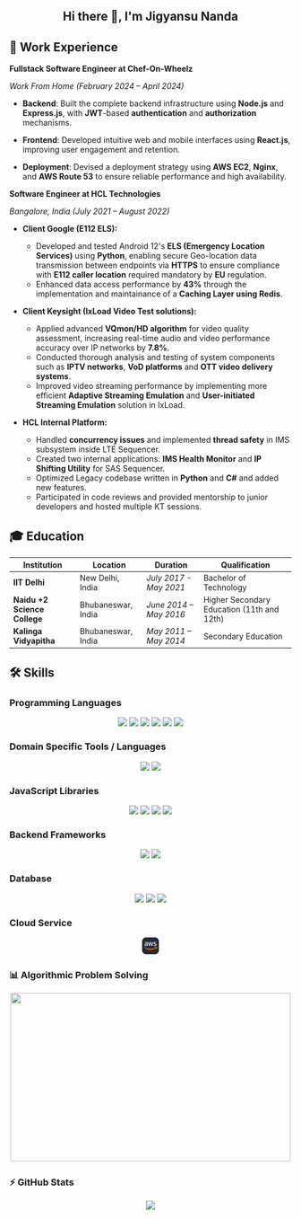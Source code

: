 <h2 align="center">Hi there 👋, I'm Jigyansu Nanda</h2>

## 🏢 Work Experience

**Fullstack Software Engineer at Chef-On-Wheelz**

_Work From Home (February 2024 – April 2024)_

-   **Backend**: Built the complete backend infrastructure using **Node.js** and **Express.js**, with **JWT**-based **authentication** and **authorization** mechanisms.

-   **Frontend**: Developed intuitive web and mobile interfaces using **React.js**, improving user engagement and retention.

-   **Deployment**: Devised a deployment strategy using **AWS EC2**, **Nginx**, and **AWS Route 53** to ensure reliable performance and high availability.

**Software Engineer at HCL Technologies**

_Bangalore, India (July 2021 – August 2022)_

-   **Client Google (E112 ELS):**

    -   Developed and tested Android 12's **ELS (Emergency Location Services)** using **Python**, enabling secure Geo-location data transmission between endpoints via **HTTPS** to ensure compliance with **E112 caller location** required mandatory by **EU** regulation.
    -   Enhanced data access performance by **43%** through the implementation and maintainance of a **Caching Layer using Redis**.

-   **Client Keysight (IxLoad Video Test solutions):**

    -   Applied advanced **VQmon/HD algorithm** for video quality assessment, increasing real-time audio and video performance accuracy over IP networks by **7.8%**.
    -   Conducted thorough analysis and testing of system components such as **IPTV networks**, **VoD platforms** and **OTT video delivery systems**.
    -   Improved video streaming performance by implementing more efficient **Adaptive Streaming Emulation** and **User-initiated Streaming Emulation** solution in IxLoad.

-   **HCL Internal Platform:**
    -   Handled **concurrency issues** and implemented **thread safety** in IMS subsystem inside LTE Sequencer.
    -   Created two internal applications: **IMS Health Monitor** and **IP Shifting Utility** for SAS Sequencer.
    -   Optimized Legacy codebase written in **Python** and **C#** and added new features.
    -   Participated in code reviews and provided mentorship to junior developers and hosted multiple KT sessions.

## 🎓 Education

| Institution                  | Location           | Duration               | Qualification                              |
| ---------------------------- | ------------------ | ---------------------- | ------------------------------------------ |
| **IIT Delhi**                | New Delhi, India   | _July 2017 - May 2021_ | Bachelor of Technology                     |
| **Naidu +2 Science College** | Bhubaneswar, India | _June 2014 – May 2016_ | Higher Secondary Education (11th and 12th) |
| **Kalinga Vidyapitha**       | Bhubaneswar, India | _May 2011 – May 2014_  | Secondary Education                        |

## 🛠️ Skills

### Programming Languages

<p align="center">
<img  height="25"  src="https://img.shields.io/badge/-JavaScript-000000?style=flat&logo=javascript&logoColor=black&labelColor=F7DF1E&color=grey"/>
<img  height="25"  src="https://img.shields.io/badge/-TypeScript-000000?style=flat&logo=typescript&logoColor=white&labelColor=007ACC&color=grey"/>
<img  height="25"  src="https://img.shields.io/badge/-C++-000000?style=flat&logo=c%2B%2B&logoColor=white&labelColor=00599C&color=grey"/>
<img  height="25"  src="https://img.shields.io/badge/-Rust-000000?style=flat&logo=rust&logoColor=white&labelColor=b7410e&color=grey"/>
<img  height="25"  src="https://img.shields.io/badge/-Java-000000?style=flat&logo=openjdk&logoColor=white&labelColor=007396&color=grey"/>
<img  height="25"  src="https://img.shields.io/badge/-Python-000000?style=flat&logo=python&logoColor=yellow&labelColor=3776AB&color=grey"/>
</p>

### Domain Specific Tools / Languages

<p align="center">
<img  height="25"  src="https://img.shields.io/badge/-HTML5-000000?style=flat&logo=html5&logoColor=white&labelColor=E34F26&color=grey"/>
<img  height="25"  src="https://img.shields.io/badge/-CSS3-000000?style=flat&logo=css3&logoColor=white&labelColor=1572B6&color=grey"/>
</p>

### JavaScript Libraries

<p align="center">
<img  height="25"  src="https://img.shields.io/badge/-React-000000?style=flat&logo=react&logoColor=black&labelColor=61DAFB&color=grey"/>
<img  height="25"  src="https://img.shields.io/badge/-Redux-000000?style=flat&logo=redux&logoColor=white&labelColor=764abc&color=grey"/>
<img  height="25"  src="https://img.shields.io/badge/-jQuery-000000?style=flat&logo=jquery&logoColor=white&labelColor=0769AD&color=grey"/>
<img  height="25"  src="https://img.shields.io/badge/-Bootstrap-000000?style=flat&logo=bootstrap&logoColor=white&labelColor=563D7C&color=grey"/>
</p>

### Backend Frameworks

<p align="center">
<img  height="25"  src="https://img.shields.io/badge/-Node.js-000000?style=flat&logo=node.js&logoColor=white&labelColor=339933&color=grey"/>
<img  height="25"  src="https://img.shields.io/badge/-Express-000000?style=flat&logo=express&logoColor=white&labelColor=563D7C&color=grey"/>
</p>

### Database

<p align="center">
<img  height="25"  src="https://img.shields.io/badge/-SQL-000000?style=flat&logo=postgresql&logoColor=white&labelColor=4479A1&color=grey"/>
<img  height="25"  src="https://img.shields.io/badge/-MongoDB-000000?style=flat&logo=mongodb&logoColor=white&labelColor=47A248&color=grey"/>
<img  height="25"  src="https://img.shields.io/badge/-Redis-000000?style=flat&logo=redis&logoColor=white&labelColor=DC382D&color=grey"/>
</p>

### Cloud Service

<p align="center">
  <!-- <img height="25" src="https://img.shields.io/badge/-AWS-232F3E?style=flat&logo=amazon-aws&logoColor=white"/> -->
  <img  height="30" src="https://github.com/jigyansunanda/jigyansunanda/blob/main/assets/AWS-Dark.svg"/>
</p>

### 📊 Algorithmic Problem Solving

<p align="center">
  <img height="300em" width="500em" src="https://leetcard.jacoblin.cool/jigyansunanda?theme=dark&font=Karma&ext=contest"/>
</p>

### ⚡ GitHub Stats

<p align="center">
  <img height="200em" src="https://github-readme-stats-jigyansu-nandas-projects.vercel.app/api/top-langs/?username=jigyansunanda&theme=gotham&show_icons=true&hide_border=true&layout=compact&langs_count=12"/>
</p>
